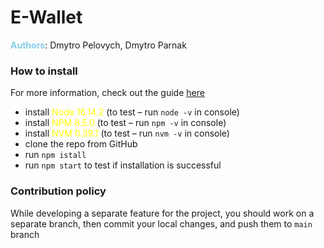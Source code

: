 # E-Wallet

**<span style="color: skyblue">Authors</span>**: Dmytro Pelovych, Dmytro Parnak

### How to install

For more information, check out the guide [here](https://phoenixnap.com/kb/install-node-js-npm-on-windows)

- install <span style="color: yellow">Node 16.14.2</span> (to test – run `node -v` in console)
- install <span style="color: yellow">NPM 8.5.0</span> (to test – run `npm -v` in console)
- install <span style="color: yellow">NVM 0.39.1</span> (to test – run `nvm -v` in console)
- clone the repo from GitHub
- run `npm istall`
- run `npm start` to test if installation is successful

### Contribution policy

While developing a separate feature for the project, you should work on a separate branch,
then commit your local changes, and push them to `main` branch
